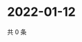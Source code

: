 # 2022-01-12

共 0 条

<!-- BEGIN WEIBO -->
<!-- 最后更新时间 Wed Jan 12 2022 22:09:08 GMT+0800 (China Standard Time) -->

<!-- END WEIBO -->
